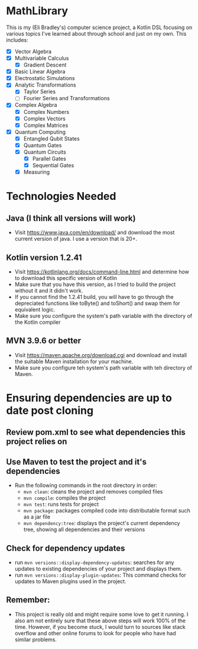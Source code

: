 # MathLibrary

This is my (Eli Bradley's) computer science project, a Kotlin DSL focusing on various topics I've learned about
through school and just on my own. This includes:

- [X] Vector Algebra
- [X] Multivariable Calculus
  - [X] Gradient Descent
- [X] Basic Linear Algebra
- [X] Electrostatic Simulations
- [X] Analytic Transformations
  - [X] Taylor Series
  - [ ] Fourier Series and Transformations
- [X] Complex Algebra
  - [X] Complex Numbers
  - [X] Complex Vectors
  - [X] Complex Matrices
- [X] Quantum Computing
  - [X] Entangled Qubit States
  - [X] Quantum Gates
  - [X] Quantum Circuits
    - [X] Parallel Gates
    - [X] Sequential Gates
  - [X] Measuring

# Technologies Needed

## Java (I think all versions will work)

  - Visit https://www.java.com/en/download/ and download the most current version of java. I use a version that is 20+.

## Kotlin version 1.2.41

  - Visit https://kotlinlang.org/docs/command-line.html and determine how to download this specific version of Kotlin
  - Make sure that you have this version, as I tried to build the project without it and it didn't work.
  - If you cannot find the 1.2.41 build, you will have to go through the depreciated functions like toByte() and toShort() and swap them for equivalent logic. 
  - Make sure you configure the system's path variable with the directory of the Kotlin compiler

## MVN 3.9.6 or better

  - Visit https://maven.apache.org/download.cgi and download and install the suitable Maven installation for your machine.
  - Make sure you configure teh system's path variable with teh directory of Maven.

# Ensuring dependencies are up to date post cloning

## Review pom.xml to see what dependencies this project relies on

## Use Maven to test the project and it's dependencies

  - Run the following commands in the root directory in order:
    - `mvn clean`: cleans the project and removes compiled files
    - `mvn compile`: compiles the project
    - `mvn test`: runs tests for project
    - `mvn package`: packages compiled code into distributable format such as a jar file
    - `mvn dependency:tree`: displays the project's current dependency tree, showing all dependencies and their versions

## Check for dependency updates

  - run `mvn versions::display-dependency-updates`: searches for any updates to existing dependencies of your project and displays them.
  - run `mvn versions::display-plugin-updates`: This command checks for updates to Maven plugins used in the project.

## Remember:

  - This project is really old and might require some love to get it running. I also am not entirely sure that these above steps will work 100% of the time. However, if you become stuck, I would turn to sources like stack overflow and other online forums to look for people who have had similar problems. 





